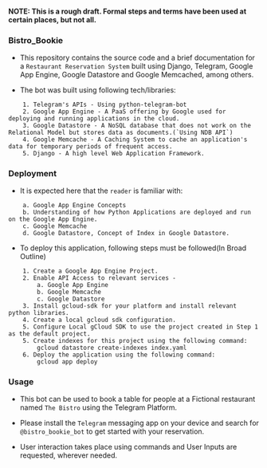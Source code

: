 #### NOTE: This is a rough draft. Formal steps and terms have been used at certain places, but not all.

### Bistro_Bookie

- This repository contains the source code and a brief documentation for a `Restaurant Reservation System` built using Django, Telegram, Google App Engine, Google Datastore and Google Memcached, among others.

- The bot was built using following tech/libraries:

```
    1. Telegram's APIs - Using python-telegram-bot
    2. Google App Engine - A PaaS offering by Google used for deploying and running applications in the cloud.
    3. Google Datastore - A NoSQL database that does not work on the Relational Model but stores data as documents.(`Using NDB API`)
    4. Google Memcache - A Caching System to cache an application's data for temporary periods of frequent access.
    5. Django - A high level Web Application Framework.
```

### Deployment

- It is expected here that the `reader` is familiar with:

```
    a. Google App Engine Concepts
    b. Understanding of how Python Applications are deployed and run on the Google App Engine.
    c. Google Memcache
    d. Google Datastore, Concept of Index in Google Datastore.
```

- To deploy this application, following steps must be followed(In Broad Outline)

```
    1. Create a Google App Engine Project.
    2. Enable API Access to relevant services - 
        a. Google App Engine
        b. Google Memcache
        c. Google Datastore
    3. Install gcloud-sdk for your platform and install relevant python libraries.
    4. Create a local gcloud sdk configuration.
    5. Configure Local gCloud SDK to use the project created in Step 1 as the default project.
    5. Create indexes for this project using the following command:
        gcloud datastore create-indexes index.yaml 
    6. Deploy the application using the following command:
        gcloud app deploy
```

### Usage

- This bot can be used to book a table for people at a Fictional restaurant named `The Bistro` using the Telegram Platform.

- Please install the `Telegram` messaging app on your device and search for `@bistro_bookie_bot` to get started with your reservation.

- User interaction takes place using commands and User Inputs are requested, wherever needed.
